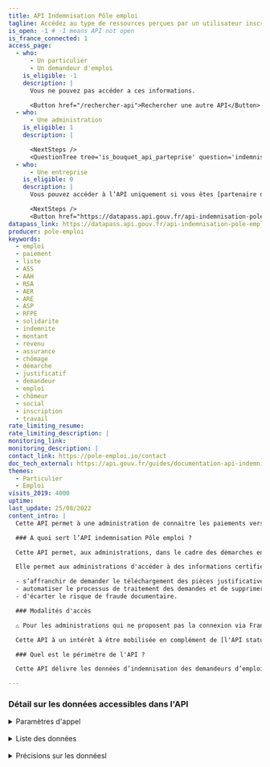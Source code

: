 ```yaml
---
title: API Indemnisation Pôle emploi
tagline: Accédez au type de ressources perçues par un utilisateur inscrit sur le site de Pôle emploi.
is_open: -1 # -1 means API not open
is_france_connected: 1
access_page:
  - who:
      - Un particulier
      - Un demandeur d'emploi
    is_eligible: -1
    description: |
      Vous ne pouvez pas accéder a ces informations.

      <Button href="/rechercher-api">Rechercher une autre API</Button>
  - who:
      - Une administration
    is_eligible: 1
    description: |

      <NextSteps />
      <QuestionTree tree='is_bouquet_api_parteprise' question='indemnisationPe' />
  - who:
      - Une entreprise
    is_eligible: 0
    description: |
      Vous pouvez accéder à l’API uniquement si vous êtes [partenaire de France Connect](https://franceconnect.gouv.fr/partenaires), et pour un cas d’usage autorisé par la loi. Vous devrez fournir le cadre juridique qui vous autorise à utiliser ces données.

      <NextSteps />
      <Button href="https://datapass.api.gouv.fr/api-indemnisation-pole-emploi">Remplir une demande</Button>
datapass_link: https://datapass.api.gouv.fr/api-indemnisation-pole-emploi
producer: pole-emploi
keywords:
  - emploi
  - paiement
  - liste
  - ASS
  - AAH
  - RSA
  - AER
  - ARE
  - ASP
  - RFPE
  - solidarite
  - indemnite
  - montant
  - revenu
  - assurance
  - chômage
  - démarche
  - justificatif
  - demandeur
  - emploi
  - chômeur
  - social
  - inscription
  - travail
rate_limiting_resume: 
rate_limiting_description: |
monitoring_link: 
monitoring_description: |
contact_link: https://pole-emploi.io/contact
doc_tech_external: https://api.gouv.fr/guides/documentation-api-indemnisation
themes:
  - Particulier
  - Emploi
visits_2019: 4000
uptime: 
last_update: 25/08/2022
content_intro: |
  Cette API permet à une administration de connaitre les paiements versés par Pôle emploi à un individu inscrit comme demandeur d’emploi depuis sa dernière inscription et qui effectue une démarche après s’être **authentifié au service avec FranceConnect.** 

  ### A quoi sert l’API indemnisation Pôle emploi ?

  Cette API permet, aux administrations, dans le cadre des démarches en ligne qu'elles mettent en œuvre de connaitre la situation d’indemnisation d’ un usager demandeur d’emploi par type de paiement et par mois depuis sa dernière inscription à Pôle emploi.

  Elle permet aux administrations d'accéder à des informations certifiées à la source et ainsi :

  - s’affranchir de demander le téléchargement des pièces justificatives,
  - automatiser le processus de traitement des demandes et de supprimer le contrôle en back-office,
  - d'écarter le risque de fraude documentaire.

  ### Modalités d'accès

  ⚠️ Pour les administrations qui ne proposent pas la connexion via FranceConnect ou pour lesquelles les démarches en ligne sont accessibles également sans FranceConnect, les mêmes données sont **disponibles dans [l'API Particulier](/les-api/api-particulier) dont vous pouvez lire <External href="https://particulier.api.gouv.fr/catalogue/pole_emploi/indemnites">la documentation sur le site dédié</External>.**

  Cette API à un intérêt à être mobilisée en complément de [l'API statut demandeur d'emploi, version FranceConnectée](/les-api/api-statut-demandeur-emploi). 

  ### Quel est le périmètre de l'API ?

  Cette API délivre les données d’indemnisation des demandeurs d’emploi toujours inscrits sur les listes de Pôle emploi dans toutes les catégories. 

---
```


### Détail sur les données accessibles dans l'API

<details>
<summary>Paramètres d'appel</summary>
Non applicable : identité pivot France Connect
</details>
<br>
<details>
<summary>Liste des données</summary>
| Donnée                                | Description                                                                                       |
| ------------------------------------- | ------------------------------------------------------------------------------------------------- |
| Date de paiement                      | Date à laquelle le dernier versement a été fait au demandeur d’emploi                             |
| Montant total perçu                   | Permet d’en connaitre du montant réel perçu par un demandeur d’emploi sur les derniers mois depuis la dernière date connue d’inscription |
| Montant correspondants aux paiements d’allocations | Permet d’en connaitre de la part du montant total lié à une allocation Pôle emploi en situation de recherche ou de formation (ARE, ASP, AER, ASS, RFPE, AFD, RFF, AAP …) |
| Montant correspondant aux paiements d’aide  | Permet d’en connaitre de la part du montant total lié à une aide complémentaire à l’allocation (Aide à la reprise et à la création d’entreprise, Aide à la mobilité, ..)     |
| Montant correspondant à d’autres paiements  | Permet d’en connaitre de la part du montant total lié à d’autres paiements exceptionnels (Prime de Noël, Acompte, Avance, reversement)​  |
</details>
<br>
<details>
<summary>Précisions sur les donnéesl</summary>
L'API retourne pour les usagers reconnus comme demandeur d’emploi inscrits la liste des paiements reçus depuis la dernière inscription et ceci par mois et par spécificité de paiement.
</details>

